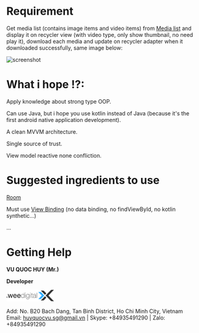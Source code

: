 Requirement
=====

Get media list (contains image items and video items) from [Media list](https://raw.githubusercontent.com/wee-test/test2022/main/media-list) and display it on recycler view (with video type, only show thumbnail, no need play it), download each media and update on recycler adapter when it downloaded successfully, same image below:

![screenshot](https://github.com/wee-test/test2022/blob/main/screenshot.gif)


What i hope !?:
=====
Apply knowledge about strong type OOP.

Can use Java, but i hope you use kotlin instead of Java (because it's the first android native application development).

A clean MVVM architecture.

Single source of trust.

View model reactive none confliction.


Suggested ingredients to use
=====
[Room](https://developer.android.com/jetpack/androidx/releases/room)

Must use [View Binding](https://developer.android.com/topic/libraries/view-binding#kts) (no data binding, no findViewById, no kotlin synthetic...)

...

Getting Help
=====
**VU QUOC HUY (Mr.)**

**Developer**

![wee](wee_logo.png)

Add: No. B20 Bach Dang, Tan Binh District, Ho Chi Minh City, Vietnam
Email: huyquocvu.sg@gmail.vn |  Skype: +84935491290 | Zalo: +84935491290